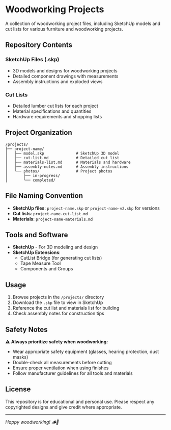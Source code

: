 # Woodworking Projects

A collection of woodworking project files, including SketchUp models and cut lists for various furniture and woodworking projects.

## Repository Contents

### SketchUp Files (.skp)
- 3D models and designs for woodworking projects
- Detailed component drawings with measurements
- Assembly instructions and exploded views

### Cut Lists
- Detailed lumber cut lists for each project
- Material specifications and quantities
- Hardware requirements and shopping lists

## Project Organization

```
/projects/
├── project-name/
│   ├── model.skp              # SketchUp 3D model
│   ├── cut-list.md            # Detailed cut list
│   ├── materials-list.md      # Materials and hardware
│   ├── assembly-notes.md      # Assembly instructions
│   └── photos/                # Project photos
│       ├── in-progress/
│       └── completed/
```

## File Naming Convention

- **SketchUp files**: `project-name.skp` or `project-name-v2.skp` for versions
- **Cut lists**: `project-name-cut-list.md`
- **Materials**: `project-name-materials.md`

## Tools and Software

- **SketchUp** - For 3D modeling and design
- **SketchUp Extensions**: 
  - CutList Bridge (for generating cut lists)
  - Tape Measure Tool
  - Components and Groups

## Usage

1. Browse projects in the `/projects/` directory
2. Download the `.skp` file to view in SketchUp
3. Reference the cut list and materials list for building
4. Check assembly notes for construction tips

## Safety Notes

⚠️ **Always prioritize safety when woodworking:**
- Wear appropriate safety equipment (glasses, hearing protection, dust masks)
- Double-check all measurements before cutting
- Ensure proper ventilation when using finishes
- Follow manufacturer guidelines for all tools and materials

## License

This repository is for educational and personal use. Please respect any copyrighted designs and give credit where appropriate.

---

*Happy woodworking! 🪵🔨*